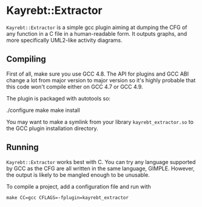 Kayrebt::Extractor
==================

`Kayrebt::Extractor` is a simple gcc plugin aiming at dumping the CFG of any
function in a C file in a human-readable form. It
outputs graphs, and more specifically UML2-like activity diagrams.

Compiling
---------

First of all, make sure you use GCC 4.8. The API for plugins and GCC ABI
change a lot from major version to major version so it's highly probable that
this code won't compile either on GCC 4.7 or GCC 4.9.

The plugin is packaged with autotools so:

  ./configure
  make
  make install

You may want to make a symlink from your library `kayrebt_extractor.so` to the
GCC plugin installation directory.

Running
-------

`Kayrebt::Extractor` works best with C. You can try any language supported by
GCC as the CFG are all written in the same language, GIMPLE. However, the
output is likely to be mangled enough to be unusable.

To compile a project, add a configuration file and run with

    make CC=gcc CFLAGS=-fplugin=kayrebt_extractor
